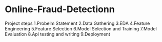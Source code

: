 # Online-Fraud-Detectionn
Project steps
1.Probelm Statement
2.Data Gathering
3.EDA
4.Feature Engineering
5.Feature Selection
6.Model Selection and Training
7.Model Evaluation
8.Api testing and writing
9.Deployment

